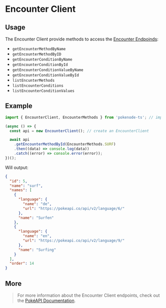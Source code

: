 # Encounter Client

## Usage

The Encounter Client provide methods to access the [Encounter Endpoinds](https://pokeapi.co/docs/v2#encounters-section):

- `getEncounterMethodByName`
- `getEncounterMethodByID`
- `getEncounterConditionByName`
- `getEncounterConditionById`
- `getEncounterConditionValueByName`
- `getEncounterConditionValueById`
- `listEncunterMethods`
- `listEncounterConditions`
- `listEncounterConditionValues`

## Example

```js
import { EncounterClient, EncounterMethods } from 'pokenode-ts'; // import the EncounterClient (EncounterMethods enum is fully optional)

(async () => {
  const api = new EncounterClient(); // create an EncounterClient

  await api
    .getEncounterMethodById(EncounterMethods.SURF)
    .then((data) => console.log(data))
    .catch((error) => console.error(error));
})();
```

Will output:

```json
{
  "id": 5,
  "name": "surf",
  "names": [
    {
      "language": {
        "name": "de",
        "url": "https://pokeapi.co/api/v2/language/6/"
      },
      "name": "Surfen"
    },
    {
      "language": {
        "name": "en",
        "url": "https://pokeapi.co/api/v2/language/9/"
      },
      "name": "Surfing"
    }
  ],
  "order": 14
}
```

## More

> For more information about the Encounter Client endpoints, check out the [PokéAPI Documentation](https://pokeapi.co/docs/v2#encounters-section).
